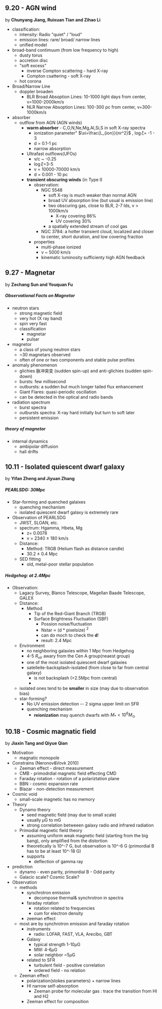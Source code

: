 ## 9.20 - AGN wind
by **Chunyang Jiang, Ruixuan Tian and Zihao Li**
-  classification: 
    - intensity: Radio "quiet" / "loud"
    - emission lines: rare/ broad/ narrow lines
    - unified model
- broad-band contimuum
    (from low frequency to high)
    - dusty torus
    - accretion disc
    - "soft excess"
        - inverse Compton scattering - hard X-ray
        - Compton csattering - soft X-ray
    - hot corona
- Broad/Narrow Line
    - doppler broaden
        - BLR Broad Absoption Lines: 10-1000 light days from center, v=1000-2000km/s
        - NLR Narrow Absoption Lines: 100-300 pc from center, v=300-1000km/s
- absorber
    - outflow from AGN (AGN winds)
        - **warm absorber** - C,O,N,Ne,Mg,Al,Si,S in soft X-ray spectra
            - ionization parameter" $\xi=\frac{L_{ion}}{nr^2}$ , $\log\xi$= -1 - 3
            - d = 0.1-1 pc
            - narrow absorption
        - Ultrafast outflows(UFOs)
            - v/c ~ -0.25
            - $\log\xi$=3-5
            - v = 10000-70000 km/s
            - d = 0.001 - 10 pc
        - **transient obscuring winds** (in Type I)
            - observation: 
                - NGC 5548
                    - soft X-ray is much weaker than normal AGN
                    - broad UV absorption line (but usual is emission line)
                    - two obscuring gas, close to BLR, 2-7 lds, v > 1000km/s
                        - X-ray covering 86%
                        - UV covering 30%
                    - a spatially extended stream of cool gas
                - NGC 3784: a hotter transient cloud, localized and closer to center, short duration, and low covering fraction
            - properties
                - multi-phase ionized
                - v ~ 5000 km/s
                - kinematic luminosity sufficienty high AGN feedback
    
## 9.27 - Magnetar
by **Zechang Sun and Youquan Fu**
##### Observational Facts on Magnetor
- neutron stars
    - strong magnetic field
    - very hot (X ray band)
    - spin very fast
    - classification
        - magnetar
        - pulsar
- magnetor
    - a class of young neutron stars
    - ~30 magnetars observed
    - often of one or two components and stable pulse profiles
- anomaly phenomenon
    - glichies 脉冲突变 (sudden spin-up) and anti-glichies (sudden spin-down)
    - bursts: few millisecond
    - outbursts: a sudden but much longer tailed flux enhancement
    - Giant Flares: quasi-periodic oscillation
    - can be detected in the optical and radio bands
- radiation spectrum
    - burst spectra
    - outbursts spectra: X-ray hard initially but turn to soft later
    - persistent emission
##### theory of magnetor
- internal dynamics
    - ambipolar diffusion
    - hall drifts

## 10.11 - Isolated quiescent dwarf galaxy
by **Yifan Zheng and Jiyuan Zhang**
##### PEARLSDG: 30Mpc
- Star-forming and quenched galaixes
    - quenching mechanism
    - isolated quiescent dwarf galaxy is extremely rare
- Observation of PEARLSDG
    - JWST, SLOAN, etc.
    - spectrum: Hgamma, Hbeta, Mg
        - z= 0.0078
        - v = 2340 $\pm$ 180 km/s
    - Distance: 
        - Method: TRGB (Helium flash as distance candle)
        - 30.2 $\pm$ 0.4 Mpc
    - SED fitting
        - old, metal-poor stellar population
##### Hedgehog: at 2.4Mpc
- Observation:
    - Lagacy Survey, Blanco Telescope, Magellan Baade Telescope, GALEX
    - Distance:
        - Method
            - Tip of the Red-Giant Branch (TRGB)
            - Surface Brightness Fluctuation (SBF)
                - Possion noise/fluctuation
                - Nstar $\propto$ (d * pixelsize) $^2$
                - can do moch to check the **d**!
                - result: 2.4 Mpc
    - Environment
        - no neighboring galaxies within 1 Mpc from Hedgehog
        - 4-5 $R_{vir}$ awary from the Cen A group(neaest group)
        - one of the most isolated quiescent dwarf galaxies
        - satelleite-backsplash-isolated (from close to far from central galaxy)
            - is not backsplash  (>2.5Mpc from central)
            - 
    - isolated ones tend to be **smaller** in size (may due to observation bias)
    - star-forming?
        - No UV emission detection -- 2 sigma upper limit on SFR
        - quenching mechanism
            - **reionization** may quench dwarfs with $M_\ast < 10^6M_\odot$

## 10.18 - Cosmic magnatic field
by **Jiaxin Tang and Qiyue Qian**
- Motivation
    - magnatic monopole
- Constrains (Neronov&Vovk 2010)
    - Zeeman effect - direct measurement
    - CMB - primodrdial magnetic field effecting CMD
    - Faraday rotation - rotation of a polariztation plane
    - BBN - cosmic expansion rate
    - Blazar - non-detection measurement
- Cosmic void
    - small-scale magnetic has no memory
- Theory
    - Dynamo theory
        - seed magnetic field (may due to small scale)
        - usually $\mu$G to mG
        - strong correlation betweeen galaxy radio and infrared radiation
    - Primodial magnetic field theory
        - assuming uniform weak magnetic field (starting from the big bang), only amplified from the distortion
        - theoretically is 10^-7 G, but observation is 10^-6 G (primordial B has to be at least 10^-18 G)
        - supports
            - deflection of gamma ray
- prediction
    - dynamo - even parity, primordial B - Odd parity
    - Galacic scale? Cosmic Scale? 
- Observation
    - methods
        - synchrotron emission
            - decompose thermal& synchrotron in spectra
        - faraday rotation
            - rotation related to frequencies
            - cum for electron density
        - zeeman effect
    - most are by synchrotron emission and faraday rotation
        - instruments
            - radio: LOFAR, FAST, VLA, Arecibo, GBT
        - Galaxy 
            - typical strength 1-10$\mu$G
            - MW: 4-6$\mu$G
            - solar neighbor ~5$\mu$G
        - related to SFR
            - turbulent field - positive correlation
            - ordered field - no relation
    - Zeeman effect
        - polarization(stokes parameters) + narrow lines
        - HI narrow self-absorption
            - Zeeman probe for molecular gas : trace the transition from HI and H2
        - Zeeman effect for composition
